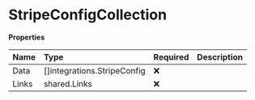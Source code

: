 # StripeConfigCollection

**Properties**

| Name  | Type                        | Required | Description |
| :---- | :-------------------------- | :------- | :---------- |
| Data  | []integrations.StripeConfig | ❌       |             |
| Links | shared.Links                | ❌       |             |
